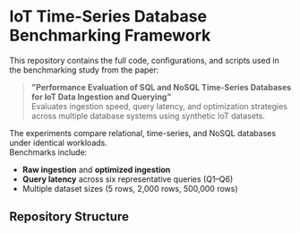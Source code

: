 # IoT Time-Series Database Benchmarking Framework

This repository contains the full code, configurations, and scripts used in the benchmarking study from the paper:

> **"Performance Evaluation of SQL and NoSQL Time-Series Databases for IoT Data Ingestion and Querying"**  
> Evaluates ingestion speed, query latency, and optimization strategies across multiple database systems using synthetic IoT datasets.

The experiments compare relational, time-series, and NoSQL databases under identical workloads.  
Benchmarks include:
- **Raw ingestion** and **optimized ingestion**
- **Query latency** across six representative queries (Q1–Q6)
- Multiple dataset sizes (5 rows, 2,000 rows, 500,000 rows)

##  Repository Structure

